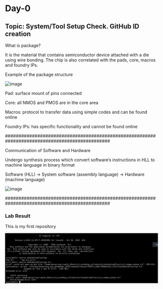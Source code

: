 # Day-0

## Topic: System/Tool Setup Check. GitHub ID creation

What is package?

It is the material that contains semiconductor device attached with a die using wire bonding. The chip is also correlated with the pads, core, macros and foundry IPs.

Example of the package structure

![image](https://user-images.githubusercontent.com/118953917/203911782-55c10619-7900-404e-9775-ef5f0ba97625.png)

Pad: surface mount of pins connected

Core: all NMOS and PMOS are in the core area

Macros: protocol to transfer data using simple codes and can be found online

Foundry IPs: has specific functionality and cannot be found online

###############################################################################################

Communication of Software and Hardware

Undergo synthesis process which convert software’s instructions in HLL to machine language in binary format

Software (HLL) -> System software (assembly language) -> Hardware (machine language)

![image](https://user-images.githubusercontent.com/118953917/203914970-87aa56d5-4e03-408d-8745-709810468620.png)

###############################################################################################

### Lab Result

This is my first repository

![](day0labs.JPG)
